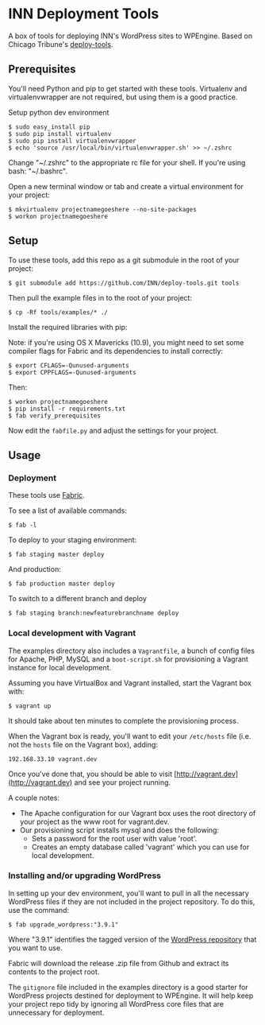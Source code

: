 # INN Deployment Tools

A box of tools for deploying INN's WordPress sites to WPEngine. Based on Chicago Tribune's [deploy-tools](https://github.com/newsapps/deploy-tools).

## Prerequisites

You'll need Python and pip to get started with these tools. Virtualenv and virtualenvwrapper are not required, but using them is a good practice.

Setup python dev environment

    $ sudo easy_install pip
    $ sudo pip install virtualenv
    $ sudo pip install virtualenvwrapper
    $ echo 'source /usr/local/bin/virtualenvwrapper.sh' >> ~/.zshrc

Change "~/.zshrc" to the appropriate rc file for your shell. If you're using bash: "~/.bashrc".

Open a new terminal window or tab and create a virtual environment for your project:

    $ mkvirtualenv projectnamegoeshere --no-site-packages
    $ workon projectnamegoeshere

## Setup

To use these tools, add this repo as a git submodule in the root of your project:

	$ git submodule add https://github.com/INN/deploy-tools.git tools

Then pull the example files in to the root of your project:

	$ cp -Rf tools/examples/* ./

Install the required libraries with pip:

Note: if you're using OS X Mavericks (10.9), you might need to set some compiler flags for Fabric and its dependencies to install correctly:

    $ export CFLAGS=-Qunused-arguments
    $ export CPPFLAGS=-Qunused-arguments

Then:

    $ workon projectnamegoeshere
    $ pip install -r requirements.txt
    $ fab verify_prerequisites

Now edit the `fabfile.py` and adjust the settings for your project.

## Usage

### Deployment

These tools use [Fabric](http://www.fabfile.org/).

To see a list of available commands:

    $ fab -l

To deploy to your staging environment:

    $ fab staging master deploy

And production:

    $ fab production master deploy

To switch to a different branch and deploy

    $ fab staging branch:newfeaturebranchname deploy

### Local development with Vagrant

The examples directory also includes a `Vagrantfile`, a bunch of config files for Apache, PHP, MySQL and a `boot-script.sh` for provisioning a Vagrant instance for local development.

Assuming you have VirtualBox and Vagrant installed, start the Vagrant box with:

    $ vagrant up

It should take about ten minutes to complete the provisioning process.

When the Vagrant box is ready, you'll want to edit your `/etc/hosts` file (i.e. not the `hosts` file on the Vagrant box), adding:

    192.168.33.10 vagrant.dev

Once you've done that, you should be able to visit [http://vagrant.dev](http://vagrant.dev) and see your project running.

A couple notes:

- The Apache configuration for our Vagrant box uses the root directory of your project as the www root for vagrant.dev.
- Our provisioning script installs mysql and does the following:
    - Sets a password for the root user with value 'root'.
    - Creates an empty database called 'vagrant' which you can use for local development.

### Installing and/or upgrading WordPress

In setting up your dev environment, you'll want to pull in all the necessary WordPress files if they are not included in the project repository. To do this, use the command:

    $ fab upgrade_wordpress:"3.9.1"

Where "3.9.1" identifies the tagged version of the [WordPress repository](https://github.com/WordPress/WordPress) that you want to use.

Fabric will download the release .zip file from Github and extract its contents to the project root.

The `gitignore` file included in the examples directory is a good starter for WordPress projects destined for deployment to WPEngine. It will help keep your project repo tidy by ignoring all WordPress core files that are unnecessary for deployment.
